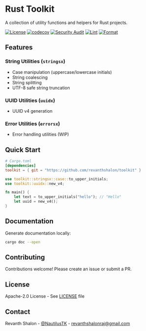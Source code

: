 # Rust Toolkit

A collection of utility functions and helpers for Rust projects.

[![License](https://img.shields.io/badge/License-Apache%202.0-blue.svg)](https://opensource.org/licenses/Apache-2.0) [![codecov](https://codecov.io/gh/Revanthshalon/toolkit/graph/badge.svg?token=t0zuCeUcsB)](https://codecov.io/gh/Revanthshalon/toolkit) [![Security Audit](https://github.com/Revanthshalon/toolkit/actions/workflows/audit.yml/badge.svg)](https://github.com/Revanthshalon/toolkit/actions/workflows/audit.yml) [![Lint](https://github.com/Revanthshalon/toolkit/actions/workflows/lint.yml/badge.svg)](https://github.com/Revanthshalon/toolkit/actions/workflows/lint.yml) [![Format](https://github.com/Revanthshalon/toolkit/actions/workflows/format.yml/badge.svg)](https://github.com/Revanthshalon/toolkit/actions/workflows/format.yml)

## Features

### String Utilities (`stringsx`)
- Case manipulation (uppercase/lowercase initials)
- String coalescing
- String splitting
- UTF-8 safe string truncation

### UUID Utilities (`uuidx`)
- UUID v4 generation

### Error Utilities (`errorsx`)
- Error handling utilities (WIP)

## Quick Start

```toml
# Cargo.toml
[dependencies]
toolkit = { git = "https://github.com/revanthshalon/toolkit" }
```

```rust
use toolkit::stringsx::case::to_upper_initials;
use toolkit::uuidx::new_v4;

fn main() {
    let text = to_upper_initials("hello"); // "Hello"
    let uuid = new_v4();
}
```

## Documentation

Generate documentation locally:
```bash
cargo doc --open
```

## Contributing

Contributions welcome! Please create an issue or submit a PR.

## License

Apache-2.0 License - See [LICENSE](LICENSE) file

## Contact

Revanth Shalon - [@NautilusTK](https://x.com/NautilusTK) - revanthshalonraj@gmail.com
